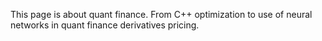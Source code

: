 This page is about quant finance. 
From C++ optimization to use of neural networks in quant finance derivatives pricing. 
